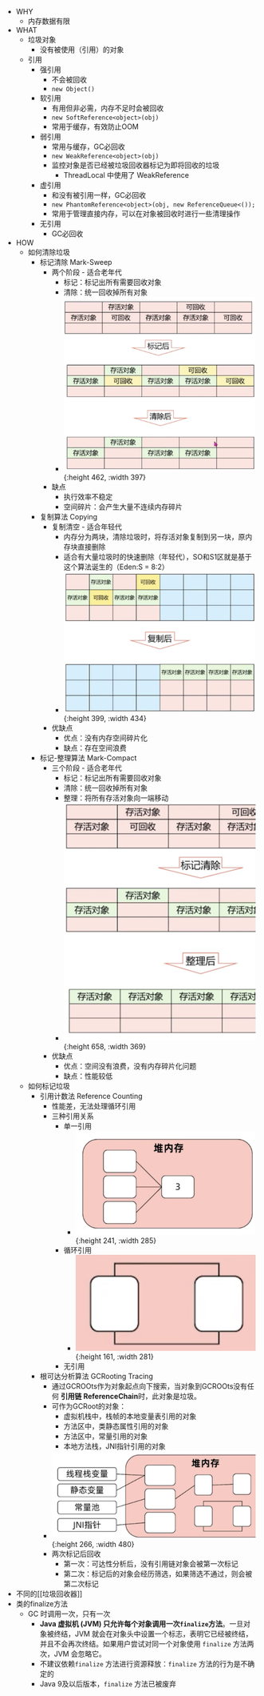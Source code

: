 - WHY
	- 内存数据有限
- WHAT
	- 垃圾对象
		- 没有被使用（引用）的对象
	- 引用
		- 强引用
			- 不会被回收
			- `new Object()`
		- 软引用
			- 有用但非必需，内存不足时会被回收
			- `new SoftReference<object>(obj)`
			- 常用于缓存，有效防止OOM
		- 弱引用
			- 常用与缓存，GC必回收
			- `new WeakReference<object>(obj)`
			- 监控对象是否已经被垃圾回收器标记为即将回收的垃圾
				- ThreadLocal 中使用了 WeakReference
		- 虚引用
			- 和没有被引用一样，GC必回收
			- `new PhantomReference<object>(obj, new ReferenceQueue<());`
			- 常用于管理直接内存，可以在对象被回收时进行一些清理操作
		- 无引用
			- GC必回收
- HOW
	- 如何清除垃圾
		- 标记清除 Mark-Sweep
			- 两个阶段 - 适合老年代
				- 标记：标记出所有需要回收对象
				- 清除：统一回收掉所有对象
				- ![image.png](../assets/image_1699587483969_0.png){:height 462, :width 397}
			- 缺点
				- 执行效率不稳定
				- 空间碎片：会产生大量不连续内存碎片
		- 复制算法 Copying
			- 复制清空 - 适合年轻代
				- 内存分为两块，清除垃圾时，将存活对象复制到另一块，原内存块直接删除
				- 适合有大量垃圾时的快速删除（年轻代），SO和S1区就是基于这个算法诞生的（Eden:S = 8:2）
				- ![image.png](../assets/image_1699587602747_0.png){:height 399, :width 434}
			- 优缺点
				- 优点：没有内存空间碎片化
				- 缺点：存在空间浪费
		- 标记-整理算法 Mark-Compact
			- 三个阶段 - 适合老年代
				- 标记：标记出所有需要回收对象
				- 清除：统一回收掉所有对象
				- 整理：将所有存活对象向一端移动
				- ![image.png](../assets/image_1699587823476_0.png){:height 658, :width 369}
			- 优缺点
				- 优点：空间没有浪费，没有内存碎片化问题
				- 缺点：性能较低
	- 如何标记垃圾
		- 引用计数法 Reference Counting
			- 性能差，无法处理循环引用
			- 三种引用关系
				- 单一引用
					- ![image.png](../assets/image_1699349651966_0.png){:height 241, :width 285}
				- 循环引用
					- ![image.png](../assets/image_1699349756745_0.png){:height 161, :width 281}
				- 无引用
		- 根可达分析算法 GCRooting Tracing
			- 通过GCROOts作为对象起点向下搜索，当对象到GCROOts没有任何 **引用链 ReferenceChain**时，此对象是垃圾。
			- 可作为GCRoot的对象：
				- 虚拟机栈中，栈帧的本地变量表引用的对象
				- 方法区中，类静态属性引用的对象
				- 方法区中，常量引用的对象
				- 本地方法栈，JNI指针引用的对象
			- ![image.png](../assets/image_1699349857345_0.png){:height 266, :width 480}
			- 两次标记后回收
				- 第一次：可达性分析后，没有引用链对象会被第一次标记
				- 第二次：标记后的对象会经历筛选，如果筛选不通过，则会被第二次标记
- 不同的[[垃圾回收器]]
- 类的finalize方法
	- GC 时调用一次，只有一次
		- **Java 虚拟机 (JVM) 只允许每个对象调用一次`finalize`方法**。一旦对象被终结，JVM 就会在对象头中设置一个标志，表明它已经被终结，并且不会再次终结。如果用户尝试对同一个对象使用 `finalize` 方法两次，JVM 会忽略它。
		- 不建议依赖`finalize` 方法进行资源释放：`finalize` 方法的行为是不确定的
		- Java 9及以后版本，`finalize` 方法已被废弃